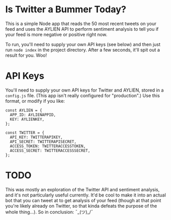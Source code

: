 # Is Twitter a Bummer Today?
This is a simple Node app that reads the 50 most recent tweets on your feed and uses the AYLIEN API to perform sentiment analysis to tell you if your feed is more negative or positive right now.

To run, you'll need to supply your own API keys (see below) and then just run `node index` in the project directory. After a few seconds, it'll spit out a result for you. Woo!


# API Keys

You'll need to supply your own API keys for Twitter and AYLIEN, stored in a `config.js` file. (This app isn't really configured for "production".) Use this format, or modify if you like:
```
const AYLIEN = {
  APP_ID: AYLIENAPPID,
  KEY: AYLIENKEY,
};

const TWITTER = {
  API_KEY: TWITTERAPIKEY,
  API_SECRET: TWITTERAPISECRET,
  ACCESS_TOKEN: TWITTERACCESSTOKEN,
  ACCESS_SECRET: TWITTERACCESSSECRET,
};
```

# TODO

This was mostly an exploration of the Twitter API and sentiment analysis, and it's not particularly useful currently. It'd be cool to make it into an actual bot that you can tweet at to get analysis of your feed (though at that point you're likely already on Twitter, so that kinda defeats the purpose of the whole thing...). So in conclusion: ¯\_(ツ)_/¯
